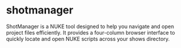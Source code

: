 # shotmanager
ShotManager is a NUKE tool designed to help you navigate and open project files efficiently. It provides a four-column browser interface to quickly locate and open NUKE scripts across your shows directory. 

